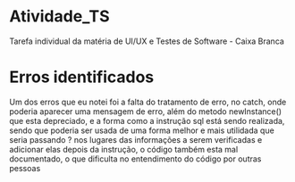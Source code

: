 
# Atividade_TS
Tarefa individual da matéria de UI/UX e Testes de Software - Caixa Branca

# Erros identificados

Um dos erros que eu notei foi a falta do tratamento de erro, no catch, onde poderia aparecer uma mensagem de erro, além do metodo
newInstance() que esta depreciado, e a forma como a instrução sql está sendo realizada, sendo que poderia ser usada de uma forma melhor 
e mais utilidada que seria passando ? nos lugares das informações a serem verificadas e adicionar elas depois da instrução,
o código também esta mal documentado, o que dificulta no entendimento do código por outras pessoas
